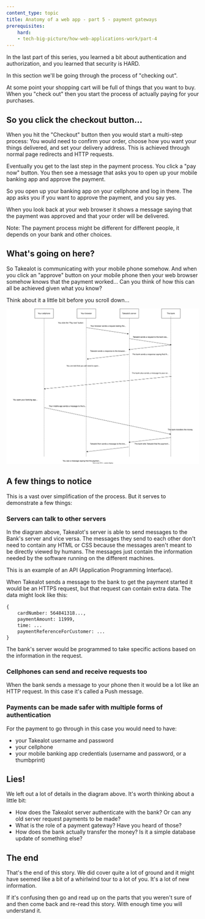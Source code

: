 ```yaml
---
content_type: topic
title: Anatomy of a web app - part 5 - payment gateways
prerequisites:
    hard:
    - tech-big-picture/how-web-applications-work/part-4
---
```


In the last part of this series, you learned a bit about authentication and authorization, and you learned that security is HARD. 

In this section we'll be going through the process of "checking out". 

At some point your shopping cart will be full of things that you want to buy. When you "check out" then you start the process of actually paying for your purchases.

## So you click the checkout button...

When you hit the "Checkout" button then you would start a multi-step process: You would need to confirm your order, choose how you want your things delivered, and set your delivery address.  This is achieved through normal page redirects and HTTP requests. 

Eventually you get to the last step in the payment process. You click a "pay now" button. You then see a message that asks you to open up your mobile banking app and approve the payment.

So you open up your banking app on your cellphone and log in there. The app asks you if you want to approve the payment, and you say yes.

When you look back at your web browser it shows a message saying that the payment was approved and that your order will be delivered. 

Note: The payment process might be different for different people, it depends on your bank and other choices. 

## What's going on here?

So Takealot is communicating with your mobile phone somehow. And when you click an "approve" button on your mobile phone then your web browser somehow knows that the payment worked... Can you think of how this can all be achieved given what you know?

Think about it a little bit before you scroll down...

![](request-response.drawio.svg)

## A few things to notice

This is a vast over simplification of the process. But it serves to demonstrate a few things:

### Servers can talk to other servers 

In the diagram above, Takealot's server is able to send messages to the Bank's server and vice versa. The messages they send to each other don't need to contain any HTML or CSS because the messages aren't meant to be directly viewed by humans. The messages just contain the information needed by the software running on the different machines.

This is an example of an API (Application Programming Interface). 

When Takealot sends a message to the bank to get the payment started it would be an HTTPS request, but that request can contain extra data. The data might look like this:

```
{
    cardNumber: 564841318...,
    paymentAmount: 11999,
    time: ...
    paymentReferenceForCustomer: ...
}
```

The bank's server would be programmed to take specific actions based on the information in the request.

### Cellphones can send and receive requests too

When the bank sends a message to your phone then it would be a lot like an HTTP request. In this case it's called a Push message. 

### Payments can be made safer with multiple forms of authentication

For the payment to go through in this case you would need to have:

- your Takealot username and password
- your cellphone
- your mobile banking app credentials (username and password, or a thumbprint)

## Lies!

We left out a lot of details in the diagram above. It's worth thinking about a little bit:

- How does the Takealot server authenticate with the bank? Or can any old server request payments to be made?
- What is the role of a payment gateway? Have you heard of those?
- How does the bank actually transfer the money? Is it a simple database update of something else?

## The end

That's the end of this story. We did cover quite a lot of ground and it might have seemed like a bit of a whirlwind tour to a lot of you.  It's a lot of new information.

If it's confusing then go and read up on the parts that you weren't sure of and then come back and re-read this story. With enough time you will understand it.



